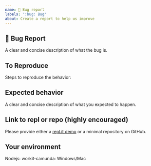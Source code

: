 ```yaml
---
name: 🐛 Bug report
labels: ':bug: Bug'
about: Create a report to help us improve
---
```


## 🐛 Bug Report

A clear and concise description of what the bug is.

## To Reproduce

Steps to reproduce the behavior:

## Expected behavior

A clear and concise description of what you expected to happen.

## Link to repl or repo (highly encouraged)

Please provide either a [repl.it demo](https://repl.it) or a minimal repository on GitHub.

## Your environment
Nodejs: 
workit-camunda:
Windows/Mac
